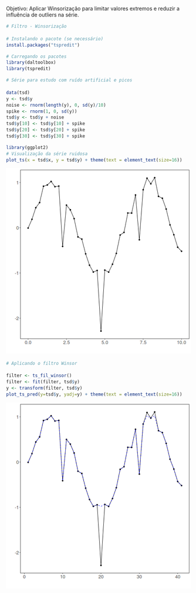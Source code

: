 Objetivo: Aplicar Winsorização para limitar valores extremos e reduzir a influência de outliers na série.


``` r
# Filtro - Winsorização

# Instalando o pacote (se necessário)
install.packages("tspredit")
```


``` r
# Carregando os pacotes
library(daltoolbox)
library(tspredit) 
```



``` r
# Série para estudo com ruído artificial e picos

data(tsd)
y <- tsd$y
noise <- rnorm(length(y), 0, sd(y)/10)
spike <- rnorm(1, 0, sd(y))
tsd$y <- tsd$y + noise
tsd$y[10] <- tsd$y[10] + spike
tsd$y[20] <- tsd$y[20] + spike
tsd$y[30] <- tsd$y[30] + spike
```


``` r
library(ggplot2)
# Visualização da série ruidosa
plot_ts(x = tsd$x, y = tsd$y) + theme(text = element_text(size=16))
```

![plot of chunk unnamed-chunk-4](fig/ts_fil_winsor/unnamed-chunk-4-1.png)


``` r
# Aplicando o filtro Winsor

filter <- ts_fil_winsor()
filter <- fit(filter, tsd$y)
y <- transform(filter, tsd$y)
plot_ts_pred(y=tsd$y, yadj=y) + theme(text = element_text(size=16))
```

![plot of chunk unnamed-chunk-5](fig/ts_fil_winsor/unnamed-chunk-5-1.png)
